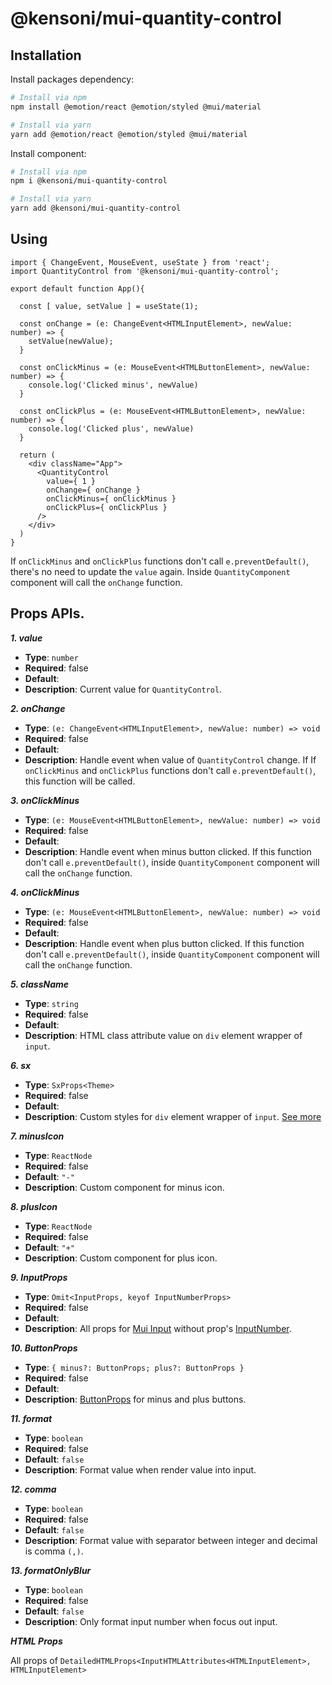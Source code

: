 # @kensoni/mui-quantity-control

## Installation

Install packages dependency:

```sh
# Install via npm
npm install @emotion/react @emotion/styled @mui/material

# Install via yarn
yarn add @emotion/react @emotion/styled @mui/material
```

Install component:

```sh
# Install via npm
npm i @kensoni/mui-quantity-control

# Install via yarn
yarn add @kensoni/mui-quantity-control
```

## Using

```tsx
import { ChangeEvent, MouseEvent, useState } from 'react';
import QuantityControl from '@kensoni/mui-quantity-control';

export default function App(){

  const [ value, setValue ] = useState(1);

  const onChange = (e: ChangeEvent<HTMLInputElement>, newValue: number) => {
    setValue(newValue);
  }

  const onClickMinus = (e: MouseEvent<HTMLButtonElement>, newValue: number) => {
    console.log('Clicked minus', newValue)
  }

  const onClickPlus = (e: MouseEvent<HTMLButtonElement>, newValue: number) => {
    console.log('Clicked plus', newValue)
  }

  return (
    <div className="App">
      <QuantityControl 
        value={ 1 } 
        onChange={ onChange }
        onClickMinus={ onClickMinus }
        onClickPlus={ onClickPlus }
      />
    </div>
  )
}
```

If `onClickMinus` and `onClickPlus` functions don't call `e.preventDefault()`, there's no need to update the `value` again. Inside `QuantityComponent` component will call the `onChange` function.

## Props APIs.

_**1. value**_

- **Type**: `number`
- **Required**: false
- **Default**:
- **Description**: Current value for `QuantityControl`.

_**2. onChange**_

- **Type**: `(e: ChangeEvent<HTMLInputElement>, newValue: number) => void`
- **Required**: false
- **Default**:
- **Description**: Handle event when value of `QuantityControl` change. If If `onClickMinus` and `onClickPlus` functions don't call `e.preventDefault()`, this function will be called.

_**3. onClickMinus**_

- **Type**: `(e: MouseEvent<HTMLButtonElement>, newValue: number) => void`
- **Required**: false
- **Default**:
- **Description**: Handle event when minus button clicked. If this function don't call `e.preventDefault()`, inside `QuantityComponent` component will call the `onChange` function.

_**4. onClickMinus**_

- **Type**: `(e: MouseEvent<HTMLButtonElement>, newValue: number) => void`
- **Required**: false
- **Default**:
- **Description**: Handle event when plus button clicked. If this function don't call `e.preventDefault()`, inside `QuantityComponent` component will call the `onChange` function.

_**5. className**_

- **Type**: `string`
- **Required**: false
- **Default**:
- **Description**: HTML class attribute value on `div` element wrapper of  `input`.

_**6. sx**_

- **Type**: `SxProps<Theme>`
- **Required**: false
- **Default**:
- **Description**: Custom styles for `div` element wrapper of  `input`. [See more](https://mui.com/system/getting-started/the-sx-prop/)

_**7. minusIcon**_

- **Type**: `ReactNode`
- **Required**: false
- **Default**: `"-"`
- **Description**: Custom component for minus icon.

_**8. plusIcon**_

- **Type**: `ReactNode`
- **Required**: false
- **Default**: `"+"`
- **Description**: Custom component for plus icon.

_**9. InputProps**_

- **Type**: `Omit<InputProps, keyof InputNumberProps>`
- **Required**: false
- **Default**:
- **Description**: All props for [Mui Input](https://mui.com/material-ui/react-text-field/#inputs) without prop's [InputNumber](https://www.npmjs.com/package/@kensoni/react-input-number#user-content-api).

_**10. ButtonProps**_

- **Type**: `{ minus?: ButtonProps; plus?: ButtonProps }`
- **Required**: false
- **Default**: 
- **Description**: [ButtonProps](https://mui.com/material-ui/api/button/) for minus and plus buttons.

_**11. format**_

- **Type**: `boolean`
- **Required**: false
- **Default**: `false`
- **Description**: Format value when render value into input.

_**12. comma**_

- **Type**: `boolean`
- **Required**: false
- **Default**: `false`
- **Description**: Format value with separator between integer and decimal is comma `(,)`.

_**13. formatOnlyBlur**_

- **Type**: `boolean`
- **Required**: false
- **Default**: `false`
- **Description**: Only format input number when focus out input.

_**HTML Props**_

All props of `DetailedHTMLProps<InputHTMLAttributes<HTMLInputElement>, HTMLInputElement>`